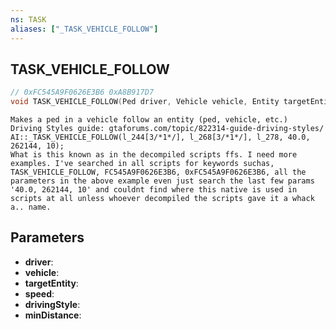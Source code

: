 ```yaml
---
ns: TASK
aliases: ["_TASK_VEHICLE_FOLLOW"]
---
```

## TASK_VEHICLE_FOLLOW

```c
// 0xFC545A9F0626E3B6 0xA8B917D7
void TASK_VEHICLE_FOLLOW(Ped driver, Vehicle vehicle, Entity targetEntity, float speed, int drivingStyle, int minDistance);
```

```
Makes a ped in a vehicle follow an entity (ped, vehicle, etc.)  
Driving Styles guide: gtaforums.com/topic/822314-guide-driving-styles/  
AI::_TASK_VEHICLE_FOLLOW(l_244[3/*1*/], l_268[3/*1*/], l_278, 40.0, 262144, 10);  
What is this known as in the decompiled scripts ffs. I need more examples. I've searched in all scripts for keywords suchas,  
TASK_VEHICLE_FOLLOW, FC545A9F0626E3B6, 0xFC545A9F0626E3B6, all the parameters in the above example even just search the last few params '40.0, 262144, 10' and couldnt find where this native is used in scripts at all unless whoever decompiled the scripts gave it a whack a.. name.  
```

## Parameters
* **driver**: 
* **vehicle**: 
* **targetEntity**: 
* **speed**: 
* **drivingStyle**: 
* **minDistance**: 

